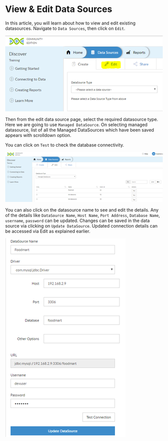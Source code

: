 # View & Edit Data Sources

In this article, you will learn about how to view and edit existing datasources. 
Navigate to `Data Sources`, then click on `Edit`.

![datasource5](_media/DataSource/datasource5.PNG)

Then from the edit data source page, select the required datasource type. Here we are going to use `Managed DataSource`. On selecting managed datasource, list of all the Managed DataSources which have been saved appears with scrolldown option. 

You can click on `Test` to check the database connectivity.

![datasource6](_media/DataSource/datasource6.PNG)

You can also click on the datasource name to see and edit the details. Any of the details like `DataSource Name`, `Host Name`, `Port Address`, `Database Name`, `username`, `password` can be updated. Changes can be saved in the data source via clicking on `Update DataSource`. Updated connection details can be accessed via Edit as explained earlier.

![datasource7](_media/DataSource/datasource7.PNG)